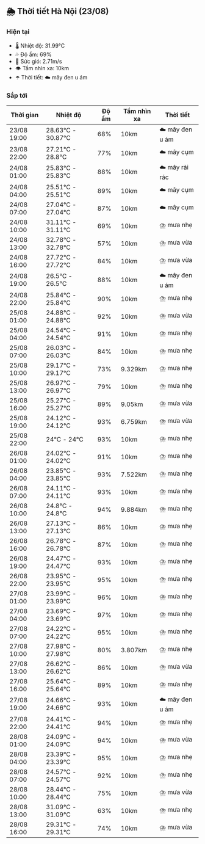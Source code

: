 ## 🌦️ Thời tiết Hà Nội (23/08)

### Hiện tại

- 🌡️ Nhiệt độ: 31.99℃
- 💦 Độ ẩm: 69%
- 💨 Sức gió: 2.71m/s
- 👁️ Tầm nhìn xa: 10km
- ☂️ Thời tiết: ☁️ mây đen u ám

### Sắp tới

| Thời gian | Nhiệt độ | Độ ẩm | Tầm nhìn xa | Thời tiết |
| --- | --- | --- | --- | --- |
| 23/08 19:00 | 28.63℃ - 30.87℃ | 68% | 10km | ☁️ mây đen u ám |
| 23/08 22:00 | 27.21℃ - 28.8℃ | 77% | 10km | ☁️ mây cụm |
| 24/08 01:00 | 25.83℃ - 25.83℃ | 88% | 10km | ☁️ mây rải rác |
| 24/08 04:00 | 25.51℃ - 25.51℃ | 89% | 10km | ☁️ mây cụm |
| 24/08 07:00 | 27.04℃ - 27.04℃ | 87% | 10km | ☁️ mây cụm |
| 24/08 10:00 | 31.11℃ - 31.11℃ | 69% | 10km | ⛈️ mưa nhẹ |
| 24/08 13:00 | 32.78℃ - 32.78℃ | 57% | 10km | ⛈️ mưa vừa |
| 24/08 16:00 | 27.72℃ - 27.72℃ | 84% | 10km | ⛈️ mưa vừa |
| 24/08 19:00 | 26.5℃ - 26.5℃ | 88% | 10km | ☁️ mây đen u ám |
| 24/08 22:00 | 25.84℃ - 25.84℃ | 90% | 10km | ⛈️ mưa nhẹ |
| 25/08 01:00 | 24.88℃ - 24.88℃ | 92% | 10km | ⛈️ mưa vừa |
| 25/08 04:00 | 24.54℃ - 24.54℃ | 91% | 10km | ⛈️ mưa nhẹ |
| 25/08 07:00 | 26.03℃ - 26.03℃ | 84% | 10km | ⛈️ mưa nhẹ |
| 25/08 10:00 | 29.17℃ - 29.17℃ | 73% | 9.329km | ⛈️ mưa nhẹ |
| 25/08 13:00 | 26.97℃ - 26.97℃ | 79% | 10km | ⛈️ mưa nhẹ |
| 25/08 16:00 | 25.27℃ - 25.27℃ | 89% | 9.05km | ⛈️ mưa vừa |
| 25/08 19:00 | 24.12℃ - 24.12℃ | 93% | 6.759km | ⛈️ mưa vừa |
| 25/08 22:00 | 24℃ - 24℃ | 93% | 10km | ⛈️ mưa nhẹ |
| 26/08 01:00 | 24.02℃ - 24.02℃ | 91% | 10km | ⛈️ mưa nhẹ |
| 26/08 04:00 | 23.85℃ - 23.85℃ | 93% | 7.522km | ⛈️ mưa nhẹ |
| 26/08 07:00 | 24.11℃ - 24.11℃ | 93% | 10km | ⛈️ mưa nhẹ |
| 26/08 10:00 | 24.8℃ - 24.8℃ | 94% | 9.884km | ⛈️ mưa nhẹ |
| 26/08 13:00 | 27.13℃ - 27.13℃ | 86% | 10km | ⛈️ mưa nhẹ |
| 26/08 16:00 | 26.78℃ - 26.78℃ | 87% | 10km | ⛈️ mưa nhẹ |
| 26/08 19:00 | 24.47℃ - 24.47℃ | 93% | 10km | ⛈️ mưa nhẹ |
| 26/08 22:00 | 23.95℃ - 23.95℃ | 95% | 10km | ⛈️ mưa nhẹ |
| 27/08 01:00 | 23.99℃ - 23.99℃ | 96% | 10km | ⛈️ mưa nhẹ |
| 27/08 04:00 | 23.69℃ - 23.69℃ | 97% | 10km | ⛈️ mưa nhẹ |
| 27/08 07:00 | 24.22℃ - 24.22℃ | 95% | 10km | ⛈️ mưa nhẹ |
| 27/08 10:00 | 27.98℃ - 27.98℃ | 80% | 3.807km | ⛈️ mưa nhẹ |
| 27/08 13:00 | 26.62℃ - 26.62℃ | 86% | 10km | ⛈️ mưa vừa |
| 27/08 16:00 | 25.64℃ - 25.64℃ | 89% | 10km | ⛈️ mưa nhẹ |
| 27/08 19:00 | 24.66℃ - 24.66℃ | 93% | 10km | ☁️ mây đen u ám |
| 27/08 22:00 | 24.41℃ - 24.41℃ | 94% | 10km | ⛈️ mưa nhẹ |
| 28/08 01:00 | 24.09℃ - 24.09℃ | 94% | 10km | ⛈️ mưa vừa |
| 28/08 04:00 | 23.39℃ - 23.39℃ | 95% | 10km | ⛈️ mưa nhẹ |
| 28/08 07:00 | 24.57℃ - 24.57℃ | 92% | 10km | ⛈️ mưa nhẹ |
| 28/08 10:00 | 28.44℃ - 28.44℃ | 75% | 10km | ⛈️ mưa vừa |
| 28/08 13:00 | 31.09℃ - 31.09℃ | 63% | 10km | ⛈️ mưa nhẹ |
| 28/08 16:00 | 29.31℃ - 29.31℃ | 74% | 10km | ⛈️ mưa vừa |
